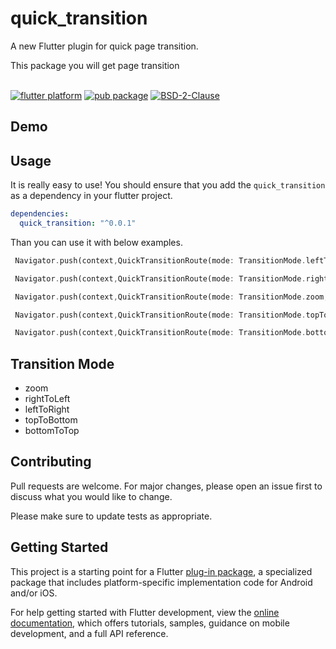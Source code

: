 # quick_transition

A new Flutter plugin for quick page transition.

This package you will get page transition
<br/><br/>

[![flutter platform](https://img.shields.io/badge/Platform-Flutter-yellow.svg)](https://flutter.io)
[![pub package](https://img.shields.io/pub/v/page_transition.svg)](https://pub.dartlang.org/packages/page_transition)
[![BSD-2-Clause](https://img.shields.io/badge/BSD-2-Clause.svg?style=flat-square)](https://opensource.org/licenses/)

## Demo


## Usage

It is really easy to use!
You should ensure that you add the `quick_transition` as a dependency in your flutter project.

```yaml
dependencies:
  quick_transition: "^0.0.1"
```

Than you can use it with below examples.

```dart
 Navigator.push(context,QuickTransitionRoute(mode: TransitionMode.leftToRight,child: const NewScreen()));

 Navigator.push(context,QuickTransitionRoute(mode: TransitionMode.rightToLeft,child: const NewScreen()));

 Navigator.push(context,QuickTransitionRoute(mode: TransitionMode.zoom,child: const NewScreen()));

 Navigator.push(context,QuickTransitionRoute(mode: TransitionMode.topToBottom,child: const NewScreen()));

 Navigator.push(context,QuickTransitionRoute(mode: TransitionMode.bottomToTop,child: const NewScreen()));

```

## Transition Mode

- zoom
- rightToLeft
- leftToRight
- topToBottom
- bottomToTop

## Contributing

Pull requests are welcome. For major changes, please open an issue first to discuss what you would like to change.

Please make sure to update tests as appropriate.



## Getting Started

This project is a starting point for a Flutter
[plug-in package](https://flutter.dev/developing-packages/),
a specialized package that includes platform-specific implementation code for
Android and/or iOS.

For help getting started with Flutter development, view the
[online documentation](https://flutter.dev/docs), which offers tutorials,
samples, guidance on mobile development, and a full API reference.

